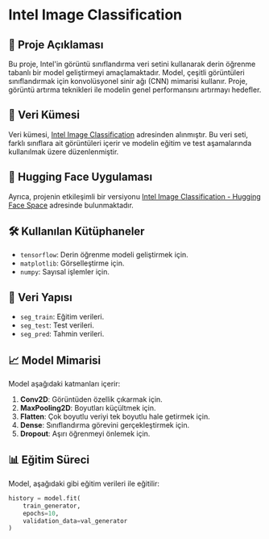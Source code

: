 # Intel Image Classification

## 📖 Proje Açıklaması
Bu proje, Intel'in görüntü sınıflandırma veri setini kullanarak derin öğrenme tabanlı bir model geliştirmeyi amaçlamaktadır. Model, çeşitli görüntüleri sınıflandırmak için konvolüsyonel sinir ağı (CNN) mimarisi kullanır. Proje, görüntü artırma teknikleri ile modelin genel performansını artırmayı hedefler.

## 🔗 Veri Kümesi
Veri kümesi, [Intel Image Classification](https://www.kaggle.com/datasets/puneet6060/intel-image-classification/data) adresinden alınmıştır. Bu veri seti, farklı sınıflara ait görüntüleri içerir ve modelin eğitim ve test aşamalarında kullanılmak üzere düzenlenmiştir.

## 🔗 Hugging Face Uygulaması
Ayrıca, projenin etkileşimli bir versiyonu [Intel Image Classification - Hugging Face Space](https://huggingface.co/spaces/btulftma/intel-image-classification) adresinde bulunmaktadır.

## 🛠️ Kullanılan Kütüphaneler
- `tensorflow`: Derin öğrenme modeli geliştirmek için.
- `matplotlib`: Görselleştirme için.
- `numpy`: Sayısal işlemler için.

## 📁 Veri Yapısı
- `seg_train`: Eğitim verileri.
- `seg_test`: Test verileri.
- `seg_pred`: Tahmin verileri.

## 📈 Model Mimarisi
Model aşağıdaki katmanları içerir:
1. **Conv2D**: Görüntüden özellik çıkarmak için.
2. **MaxPooling2D**: Boyutları küçültmek için.
3. **Flatten**: Çok boyutlu veriyi tek boyutlu hale getirmek için.
4. **Dense**: Sınıflandırma görevini gerçekleştirmek için.
5. **Dropout**: Aşırı öğrenmeyi önlemek için.

## 📊 Eğitim Süreci
Model, aşağıdaki gibi eğitim verileri ile eğitilir:
```python
history = model.fit(
    train_generator,
    epochs=10,
    validation_data=val_generator
)
